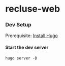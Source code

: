 # recluse-web

### Dev Setup

Prerequisite: [Install Hugo](https://gohugo.io/getting-started/installing/)

#### Start the dev server

```
hugo server -D
```
